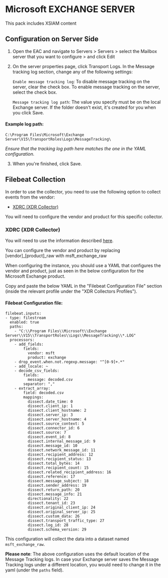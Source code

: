 # Microsoft EXCHANGE SERVER

This pack includes XSIAM content 

## Configuration on Server Side

1. Open the EAC and navigate to Servers > Servers > select the Mailbox server that you want to configure > and click Edit 

2. On the server properties page, click Transport Logs. In the Message tracking log section, change any of the following settings:

   `Enable message tracking log`: To disable message tracking on the server, clear the check box. To enable message tracking on the server, select the check box.

   `Message tracking log path`: The value you specify must be on the local Exchange server. If the folder doesn't exist, it's created for you when you click Save.

#### Example log path:

`C:\Program Files\Microsoft\Exchange Server\V15\TransportRoles\Logs\MessageTracking\`

*Ensure that the tracking log path here matches the one in the YAML configuration.*

3. When you're finished, click Save.

## Filebeat Collection

In order to use the collector, you need to use the following option to collect events from the vendor:

- [XDRC (XDR Collector)](#xdrc-xdr-collector)

You will need to configure the vendor and product for this specific collector.

### XDRC (XDR Collector)

You will need to use the information described [here](https://docs.paloaltonetworks.com/cortex/cortex-xdr/cortex-xdr-pro-admin/cortex-xdr-collectors/xdr-collector-datasets#id7f0fcd4d-b019-4959-a43a-40b03db8a8b2).

You can configure the vendor and product by replacing [vendor]\_[product]\_raw with msft_exchange_raw

When configuring the instance, you should use a YAML that configures the vendor and product, just as seen in the below configuration for the Microsoft Exchange product.

Copy and paste the below YAML in the "Filebeat Configuration File" section (inside the relevant profile under the "XDR Collectors Profiles").

#### Filebeat Configuration file:

```commandline
filebeat.inputs:
- type: filestream
  enabled: true
  paths:
    - "C:\\Program Files\\Microsoft\\Exchange Server\\V15\\TransportRoles\\Logs\\MessageTracking\\*.LOG"
  processors:
    - add_fields:
        fields:
          vendor: msft
          product: exchange
    - drop_event.when.not.regexp.message: "^[0-9]+.*"
    - add_locale: ~
    - decode_csv_fields:
        fields: 
          message: decoded.csv 
        separator: ","
    - extract_array:
        field: decoded.csv
        mappings:
          dissect.date_time: 0
          dissect.client_ip: 1
          dissect.client_hostname: 2
          dissect.server_ip: 3
          dissect.server_hostname: 4
          dissect.source_context: 5
          dissect.connector_id: 6
          dissect.source: 7
          dissect.event_id: 8
          dissect.internal_message_id: 9
          dissect.message_id: 10
          dissect.network_message_id: 11
          dissect.recipient_address: 12
          dissect.recipient_status: 13
          dissect.total_bytes: 14
          dissect.recipient_count: 15
          dissect.related_recipient_address: 16
          dissect.reference: 17
          dissect.message_subject: 18
          dissect.sender_address: 19
          dissect.return_path: 20
          dissect.message_info: 21
          directionality: 22
          dissect.tenant_id: 23
          dissect.original_client_ip: 24
          dissect.original_server_ip: 25
          dissect.custom_data: 26
          dissect.transport_traffic_type: 27
          dissect.log_id: 28
          dissect.schema_version: 29
```

This configuration will collect the data into a dataset named `msft_exchange_raw`.

**Please note**: The above configuration uses the default location of the Message Tracking logs. In case your Exchange server saves the Message Tracking logs under a different location, you would need to change it in the yaml (under the `paths` field).